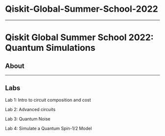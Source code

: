 # Qiskit-Global-Summer-School-2022
___
# Qiskit Global Summer School 2022: Quantum Simulations

<!-- Official Logo of Summer School -->

## About
<!-- About Section -->
<!-- Mention duration of summer school and general details of what it covered and what you did -->
<!-- Make sure you discuss this from the point-of-view of navigating this repository -->
___

## Labs
<!-- Labs -->
Lab 1: Intro to circuit composition and cost
<!-- Description of Lab 1 -->

Lab 2: Advanced circuits
<!-- Description of Lab 2 -->

Lab 3: Quantum Noise
<!-- Description of Lab 3 -->

Lab 4: Simulate a Quantum Spin-1/2 Model
<!-- Description of Lab 4 -->

